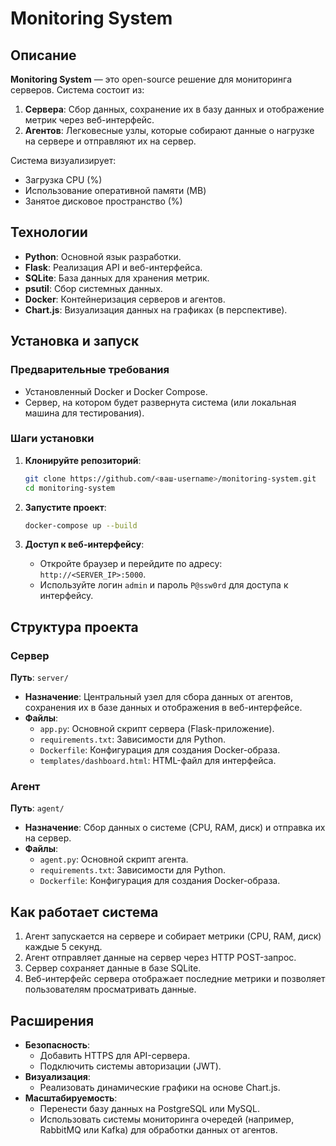 # Monitoring System

## Описание
**Monitoring System** — это open-source решение для мониторинга серверов. Система состоит из:
1. **Сервера**: Сбор данных, сохранение их в базу данных и отображение метрик через веб-интерфейс.
2. **Агентов**: Легковесные узлы, которые собирают данные о нагрузке на сервере и отправляют их на сервер.

Система визуализирует:
- Загрузка CPU (%)
- Использование оперативной памяти (MB)
- Занятое дисковое пространство (%)

## Технологии
- **Python**: Основной язык разработки.
- **Flask**: Реализация API и веб-интерфейса.
- **SQLite**: База данных для хранения метрик.
- **psutil**: Сбор системных данных.
- **Docker**: Контейнеризация серверов и агентов.
- **Chart.js**: Визуализация данных на графиках (в перспективе).

## Установка и запуск

### Предварительные требования
- Установленный Docker и Docker Compose.
- Сервер, на котором будет развернута система (или локальная машина для тестирования).

### Шаги установки

1. **Клонируйте репозиторий**:
   ```bash
   git clone https://github.com/<ваш-username>/monitoring-system.git
   cd monitoring-system
   ```

2. **Запустите проект**:
   ```bash
   docker-compose up --build
   ```

3. **Доступ к веб-интерфейсу**:
   - Откройте браузер и перейдите по адресу: `http://<SERVER_IP>:5000`.
   - Используйте логин `admin` и пароль `P@ssw0rd` для доступа к интерфейсу.

## Структура проекта
### Сервер
**Путь**: `server/`

- **Назначение**: Центральный узел для сбора данных от агентов, сохранения их в базе данных и отображения в веб-интерфейсе.
- **Файлы**:
  - `app.py`: Основной скрипт сервера (Flask-приложение).
  - `requirements.txt`: Зависимости для Python.
  - `Dockerfile`: Конфигурация для создания Docker-образа.
  - `templates/dashboard.html`: HTML-файл для интерфейса.

### Агент
**Путь**: `agent/`

- **Назначение**: Сбор данных о системе (CPU, RAM, диск) и отправка их на сервер.
- **Файлы**:
  - `agent.py`: Основной скрипт агента.
  - `requirements.txt`: Зависимости для Python.
  - `Dockerfile`: Конфигурация для создания Docker-образа.

## Как работает система
1. Агент запускается на сервере и собирает метрики (CPU, RAM, диск) каждые 5 секунд.
2. Агент отправляет данные на сервер через HTTP POST-запрос.
3. Сервер сохраняет данные в базе SQLite.
4. Веб-интерфейс сервера отображает последние метрики и позволяет пользователям просматривать данные.

## Расширения
- **Безопасность**:
  - Добавить HTTPS для API-сервера.
  - Подключить системы авторизации (JWT).
- **Визуализация**:
  - Реализовать динамические графики на основе Chart.js.
- **Масштабируемость**:
  - Перенести базу данных на PostgreSQL или MySQL.
  - Использовать системы мониторинга очередей (например, RabbitMQ или Kafka) для обработки данных от агентов.
